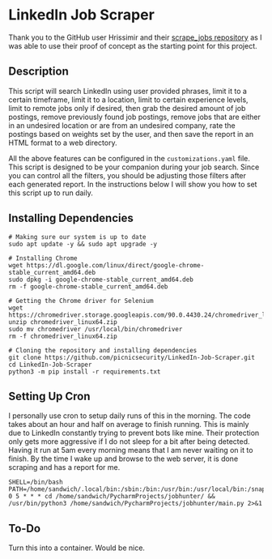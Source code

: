 # LinkedIn Job Scraper

Thank you to the GitHub user Hrissimir and their [scrape_jobs repository](https://github.com/Hrissimir/scrape_jobs) as I was able to use their proof of concept as the starting point for this project.

## Description 

This script will search LinkedIn using user provided phrases, limit it to a certain timeframe, limit it to a location, limit to certain experience levels, limit to remote jobs only if desired, then grab the desired amount of job postings, remove previously found job postings, remove jobs that are either in an undesired location or are from an undesired company, rate the postings based on weights set by the user, and then save the report in an HTML format to a web directory.

All the above features can be configured in the `customizations.yaml` file. This script is designed to be your companion during your job search. Since you can control all the filters, you should be adjusting those filters after each generated report. In the instructions below I will show you how to set this script up to run daily.


## Installing Dependencies

```
# Making sure our system is up to date
sudo apt update -y && sudo apt upgrade -y 

# Installing Chrome
wget https://dl.google.com/linux/direct/google-chrome-stable_current_amd64.deb
sudo dpkg -i google-chrome-stable_current_amd64.deb
rm -f google-chrome-stable_current_amd64.deb

# Getting the Chrome driver for Selenium
wget https://chromedriver.storage.googleapis.com/90.0.4430.24/chromedriver_linux64.zip
unzip chromedriver_linux64.zip
sudo mv chromedriver /usr/local/bin/chromedriver
rm -f chromedriver_linux64.zip

# Cloning the repository and installing dependencies
git clone https://github.com/picnicsecurity/LinkedIn-Job-Scraper.git
cd LinkedIn-Job-Scraper
python3 -m pip install -r requirements.txt
```

## Setting Up Cron

I personally use cron to setup daily runs of this in the morning. The code takes about an hour and half on average to finish running. This is mainly due to LinkedIn constantly trying to prevent bots like mine. Their protection only gets more aggressive if I do not sleep for a bit after being detected. Having it run at 5am every morning means that I am never waiting on it to finish. By the time I wake up and browse to the web server, it is done scraping and has a report for me.

```
SHELL=/bin/bash
PATH=/home/sandwich/.local/bin:/sbin:/bin:/usr/bin:/usr/local/bin:/snap/bin
0 5 * * * cd /home/sandwich/PycharmProjects/jobhunter/ && /usr/bin/python3 /home/sandwich/PycharmProjects/jobhunter/main.py 2>&1
```

## To-Do

Turn this into a container. Would be nice.